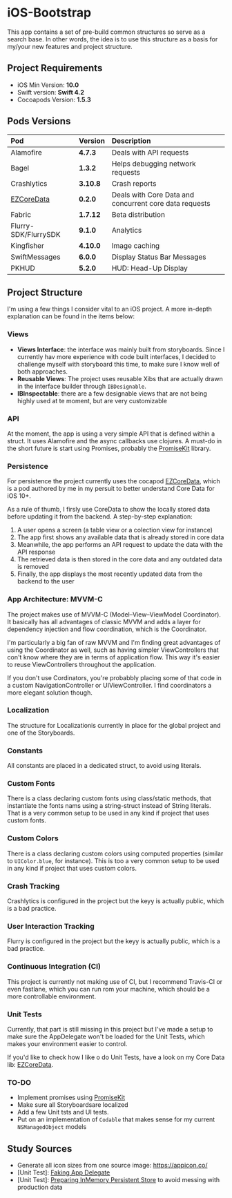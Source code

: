 # iOS-Bootstrap

This app contains a set of pre-build common structures so serve as a search base. In other words, the idea is to use this structure as a basis for my/your new features and project structure. 

## Project Requirements

* iOS Min Version: **10.0**
* Swift version: **Swift 4.2**
* Cocoapods Version: **1.5.3**

## Pods Versions

| Pod | Version | Description |
|:------|:-----------|:-----------|
| Alamofire| **4.7.3** | Deals with API requests |
| Bagel | **1.3.2** | Helps debugging network requests |
| Crashlytics    | **3.10.8** | Crash reports |
| [EZCoreData](https://github.com/CheesecakeLabs/EZCoreData)    | **0.2.0** | Deals with Core Data and concurrent core data requests |
| Fabric    | **1.7.12** | Beta distribution |
| Flurry-SDK/FlurrySDK    | **9.1.0** | Analytics |
| Kingfisher    | **4.10.0** | Image caching |
| SwiftMessages    | **6.0.0** | Display Status Bar Messages |
| PKHUD    | **5.2.0** | HUD: Head-Up Display |

## Project Structure

I'm using a few things I consider vital to an iOS project. A more in-depth explanation can be found in the items below:

### Views

* **Views Interface**: the interface was mainly built from storyboards. Since I currently hav more experience with code built interfaces, I decided to challenge myself with storyboard this time, to make sure I know well of both approaches.
* **Reusable Views**: The project uses reusable Xibs that are actually drawn in the interface builder through `IBDesignable`.
* **IBInspectable**: there are a few designable views that are not being highly used at te moment, but are very customizable

### API

At the moment, the app is using a very simple API that is defined within a struct. It uses Alamofire and the async callbacks use clojures. A must-do in the short future is start using Promises, probably the [PromiseKit](https://github.com/mxcl/PromiseKit) library.

### Persistence

For persistence the project currently uses the cocapod [EZCoreData](https://github.com/CheesecakeLabs/EZCoreData), which is a pod authored by me in my persuit to better understand Core Data for iOS 10+.

As a rule of thumb, I firsly use CoreData to show the locally stored data before updating it from the backend. A step-by-step explanation:

1. A user opens a screen (a table view or a colection view for instance)
2. The app first shows any available data that is already stored in core data
3. Meanwhile, the app performs an API request to update the data with the API response
4. The retrieved data is then stored in the core data and any outdated data is removed
5. Finally, the app displays the most recently updated data from the backend to the user

### App Architecture: MVVM-C

 The project makes use of MVVM-C (Model–View–ViewModel Coordinator). It basically has all advantages of classic MVVM and adds a layer for dependency injection and flow coordination, which is the Coordinator.

 I'm particularly a big fan of raw MVVM and I'm finding great advantages of using the Coordinator as well, such as having simpler ViewControllers that con't know where they are in terms of application flow. This way it's easier to reuse ViewControllers throughout the application.

 If you don't use Cordinators, you're probabbly placing some of that code in a custom NavigationController or UIViewController. I find coordinators a more elegant solution though.

### Localization

The structure for Localizationis currently in place for the global project and one of the Storyboards.

### Constants

All constants are placed in a dedicated struct, to avoid using literals.

### Custom Fonts

There is a class declaring custom fonts using class/static methods, that instantiate the fonts nams using a string-struct instead of String literals. That is a very common setup to be used in any kind if project that uses custom fonts.

### Custom Colors

There is a class declaring custom colors using computed properties (similar to `UIColor.blue`, for instance). This is too a very common setup to be used in any kind if project that uses custom colors.

### Crash Tracking

Crashlytics is configured in the project but the keyy is actually public, which is a bad practice.

### User Interaction Tracking

Flurry is configured in the project but the keyy is actually public, which is a bad practice.

### Continuous Integration (CI)

This project is currently not making use of CI, but I recommend Travis-CI or even fastlane, which you can run rom your machine, which should be a more controllable environment.

### Unit Tests

Currently, that part is still missing in this project but I've made a setup to make sure the AppDelegate won't be loaded for the Unit Tests, which makes your environment easier to control.

If you'd like to check how I like o do Unit Tests, have a look on my Core Data lib: [EZCoreData](https://github.com/CheesecakeLabs/EZCoreData). 

### TO-DO

* Implement promises using [PromiseKit](https://github.com/mxcl/PromiseKit)
* Make sure all Storyboardsare localized
* Add a few Unit tsts and UI tests.
* Put on an implementation of `Codable` that makes sense for my current `NSManagedObject` models

## Study Sources

* Generate all icon sizes from one source image: https://appicon.co/
* [Unit Test]: [Faking App Delegate](https://marcosantadev.com/fake-appdelegate-unit-testing-swift/)
* [Unit Test]: [Preparing InMemory Persistent Store](https://medium.com/flawless-app-stories/cracking-the-tests-for-core-data-15ef893a3fee) to avoid messing with production data
